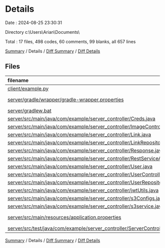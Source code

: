 # Details

Date : 2024-08-25 23:30:31

Directory c:\\Users\\Arian\\Documents\\

Total : 17 files,  498 codes, 60 comments, 99 blanks, all 657 lines

[Summary](results.md) / Details / [Diff Summary](diff.md) / [Diff Details](diff-details.md)

## Files
| filename | language | code | comment | blank | total |
| :--- | :--- | ---: | ---: | ---: | ---: |
| [client/example.py](/client/example.py) | Python | 71 | 26 | 16 | 113 |
| [server/gradle/wrapper/gradle-wrapper.properties](/server/gradle/wrapper/gradle-wrapper.properties) | Java Properties | 7 | 0 | 1 | 8 |
| [server/gradlew.bat](/server/gradlew.bat) | Batch | 41 | 30 | 22 | 93 |
| [server/src/main/java/com/example/server_controller/Creds.java](/server/src/main/java/com/example/server_controller/Creds.java) | Java | 16 | 0 | 2 | 18 |
| [server/src/main/java/com/example/server_controller/ImageController.java](/server/src/main/java/com/example/server_controller/ImageController.java) | Java | 48 | 1 | 5 | 54 |
| [server/src/main/java/com/example/server_controller/Link.java](/server/src/main/java/com/example/server_controller/Link.java) | Java | 30 | 0 | 2 | 32 |
| [server/src/main/java/com/example/server_controller/LinkRepository.java](/server/src/main/java/com/example/server_controller/LinkRepository.java) | Java | 8 | 0 | 3 | 11 |
| [server/src/main/java/com/example/server_controller/Response.java](/server/src/main/java/com/example/server_controller/Response.java) | Java | 15 | 0 | 2 | 17 |
| [server/src/main/java/com/example/server_controller/RestServiceApplication.java](/server/src/main/java/com/example/server_controller/RestServiceApplication.java) | Java | 9 | 0 | 4 | 13 |
| [server/src/main/java/com/example/server_controller/User.java](/server/src/main/java/com/example/server_controller/User.java) | Java | 30 | 0 | 2 | 32 |
| [server/src/main/java/com/example/server_controller/UserController.java](/server/src/main/java/com/example/server_controller/UserController.java) | Java | 40 | 1 | 4 | 45 |
| [server/src/main/java/com/example/server_controller/UserRepository.java](/server/src/main/java/com/example/server_controller/UserRepository.java) | Java | 10 | 0 | 4 | 14 |
| [server/src/main/java/com/example/server_controller/jwtUtils.java](/server/src/main/java/com/example/server_controller/jwtUtils.java) | Java | 42 | 0 | 3 | 45 |
| [server/src/main/java/com/example/server_controller/s3Configs.java](/server/src/main/java/com/example/server_controller/s3Configs.java) | Java | 34 | 0 | 7 | 41 |
| [server/src/main/java/com/example/server_controller/s3service.java](/server/src/main/java/com/example/server_controller/s3service.java) | Java | 76 | 2 | 14 | 92 |
| [server/src/main/resources/application.properties](/server/src/main/resources/application.properties) | Java Properties | 12 | 0 | 3 | 15 |
| [server/src/test/java/com/example/server_controller/ServerControllerApplicationTests.java](/server/src/test/java/com/example/server_controller/ServerControllerApplicationTests.java) | Java | 9 | 0 | 5 | 14 |

[Summary](results.md) / Details / [Diff Summary](diff.md) / [Diff Details](diff-details.md)